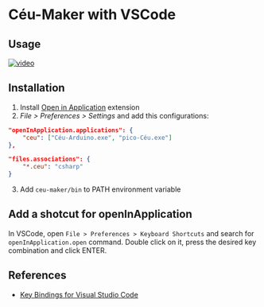 # Céu-Maker with VSCode 
## Usage
[![video](http://img.youtube.com/vi/iNG42KRNjjI/0.jpg)](http://www.youtube.com/watch?v=iNG42KRNjjI)

## Installation
1. Install [Open in Application](https://marketplace.visualstudio.com/items?itemName=fabiospampinato.vscode-open-in-application) extension  
2. *File > Preferences > Settings* and add this configurations:
```json
"openInApplication.applications": {
    "ceu": ["Céu-Arduino.exe", "pico-Céu.exe"]
},

"files.associations": {
    "*.ceu": "csharp"
}
```
3. Add ```ceu-maker/bin``` to PATH environment variable

## Add a shotcut for openInApplication
In VSCode, open ```File > Preferences > Keyboard Shortcuts``` and search for ```openInApplication.open``` command. Double click on it, press the desired key combination and click ENTER.

## References
- [Key Bindings for Visual Studio Code](https://code.visualstudio.com/docs/getstarted/keybindings#_keyboard-shortcuts-editor)
